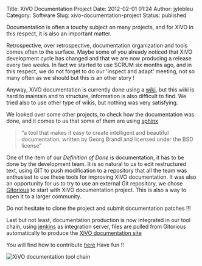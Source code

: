 Title: XiVO Documentation Project
Date: 2012-02-01 01:24
Author: jylebleu
Category: Software
Slug: xivo-documentation-project
Status: published

Documentation is often a touchy subject on many projects, and for XiVO
in this respect, it is also an important matter.

Retrospective, over retrospective, documentation organization and tools
comes often to the surface. Maybe some of you already noticed that XiVO
development cycle has changed and that we are now producing a release
every two weeks. In fact we started to use SCRUM six months ago, and in
this respect, we do not forget to do our 'inspect and adapt' meeting,
not so many often as we should but this is an other story !

Anyway, XiVO documentation is currently done using a
[wiki](http://wiki.xivo.io "wiki"), but this wiki is hard to maintain
and to structure, information is also difficult to find. We tried also
to use other type of wikis, but nothing was very satisfying.

We looked over some other projects, to check how the documentation was
done, and it comes to us that some of them are using
[sphinx](http://sphinx.pocoo.org/ "sphinx")

> “a tool that makes it easy to create intelligent and beautiful
> documentation, written by Georg Brandl and licensed under the BSD
> license”

One of the item of our *Definition of Done* is documentation, it has to
be done by the development team. It is so natural to us to edit
restructured text, using GIT to push modification to a repository that
all the team was enthusiast to use these tools for improving XiVO
documentation. It was also an opportunity for us to try to use an
external Git repository, we chose
[Gitorious](https://gitorious.org/xivo-doc "Gitorious") to start with
XiVO documentation project. This is also a way to open it to a larger
community.

Do not hesitate to clone the project and submit documentation patches
!!!

Last but not least, documentation production is now integrated in our
tool chain, using [jenkins](http://jenkins.xivo.io "jenkins") as
integration server, files are pulled from Gitorious automatically to
produce the [XiVO documentation
site](http://documentation.xivo.io "XiVO documentation site")

You will find how to contribute
[here](http://documentation.xivo.io/developers/contributes/index.html "here")
Have fun !!

![XiVO documentation tool
chain](/public/xivosoft/.doc_process_m.jpg "XiVO documentation tool chain, fév. 2012")

</p>

